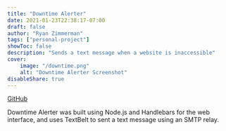 ```yaml
---
title: "Downtime Alerter"
date: 2021-01-23T22:38:17-07:00
draft: false
author: "Ryan Zimmerman"
tags: ["personal-project"]
showToc: false
description: "Sends a text message when a website is inaccessible"
cover:
    image: "/downtime.png"
    alt: "Downtime Alerter Screenshot"
disableShare: true
---
```

[GitHub](https://github.com/zimmerry/downtime-alerter)

Downtime Alerter was built using Node.js and Handlebars for the web interface,
and uses TextBelt to sent a text message using an SMTP relay.